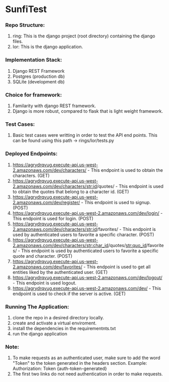 # SunfiTest


### Repo Structure:
1) ring: This is the django project (root directory) containing the django files.
2) lor: This is the django application.


### Implementation Stack:
1) Django REST Framework
2) Postgres (production db)
3) SQLite (development db)

### Choice for framework:
1) Familarity with django REST framework.
2) Django is more robust, compared to flask that is light weight framework.

### Test Cases:
1) Basic test cases were writting in order to test the API end points. This can be found using this path ->  rings/lor/tests.py

### Deployed Endpoints:

1) https://agrydrqvug.execute-api.us-west-2.amazonaws.com/dev/characters/ - This endpoint is used to obtain the characters. (GET)
2) https://agrydrqvug.execute-api.us-west-2.amazonaws.com/dev/characters/<str:id>/quotes/ -  This endpoint is used to obtain the quotes that belong to a character id. (GET)
3) https://agrydrqvug.execute-api.us-west-2.amazonaws.com/dev/register/ - This endpoint is used to signup. (POST)
4) https://agrydrqvug.execute-api.us-west-2.amazonaws.com/dev/login/ -  This endpoint is used for login. (POST)
5) https://agrydrqvug.execute-api.us-west-2.amazonaws.com/dev/characters/<str:id>/favorites/ - This endpoint is used by authenticated users to favorite a specific character. (POST)
6) https://agrydrqvug.execute-api.us-west-2.amazonaws.com/dev/characters/<str:char_id>/quotes/<str:quo_id>/favorites/ -  This endpoint is used by authenticated users to favorite a specific quote and character.     (POST)
7) https://agrydrqvug.execute-api.us-west-2.amazonaws.com/dev/favorites/ - This endpoint is used to get all entities liked by the authenticated user. (GET)
8) https://agrydrqvug.execute-api.us-west-2.amazonaws.com/dev/logout/ - This endpoint is used logout.
9) https://agrydrqvug.execute-api.us-west-2.amazonaws.com/dev/ - This endpoint is used to check if the server is active. (GET)

### Running The Application:
1) clone the repo in a desired directory locally.
2) create and activate a virtual enviroment.
3) install the dependencies in the requirementnts.txt
4) run the django application

### Note:
1) To make requests as an authenticated user, make sure to add the word "Token" to the token generated in the headers section. 
Example: Authorization: Token {auth-token-generated}
2) The first two links do not need authentication in order to make requests.




